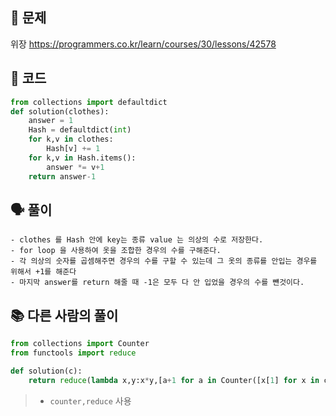 ## 🚨 문제
위장 https://programmers.co.kr/learn/courses/30/lessons/42578

## 🧩 코드

```python
from collections import defaultdict
def solution(clothes):
    answer = 1
    Hash = defaultdict(int)
    for k,v in clothes:
        Hash[v] += 1
    for k,v in Hash.items():
        answer *= v+1
    return answer-1
```

## 🗣 풀이
```
- clothes 를 Hash 안에 key는 종류 value 는 의상의 수로 저장한다.
- for loop 을 사용하여 옷을 조합한 경우의 수를 구해준다.
- 각 의상의 숫자를 곱셈해주면 경우의 수를 구할 수 있는데 그 옷의 종류를 안입는 경우를 위해서 +1를 해준다
- 마지막 answer를 return 해줄 때 -1은 모두 다 안 입었을 경우의 수를 뺸것이다.
```

## 📚 다른 사람의 풀이

```python
from collections import Counter
from functools import reduce

def solution(c):
    return reduce(lambda x,y:x*y,[a+1 for a in Counter([x[1] for x in c]).values()])-1
```
> * `counter,reduce` 사용
